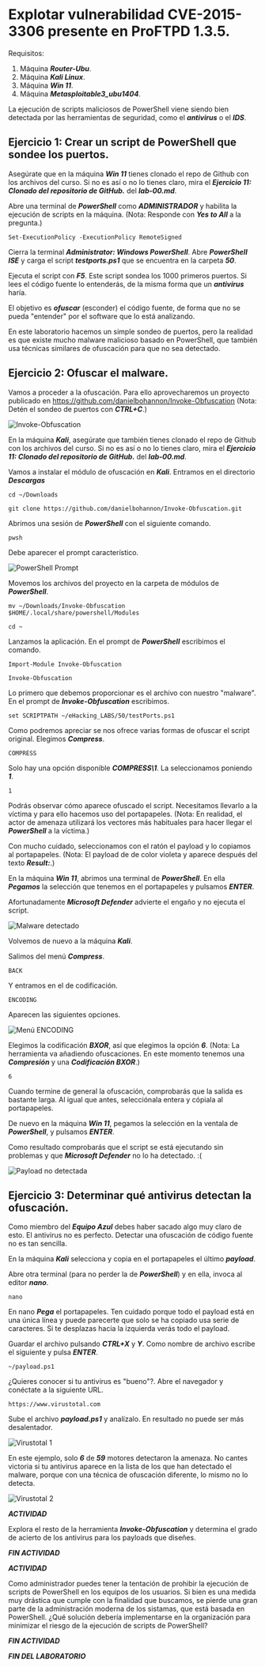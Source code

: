# Explotar vulnerabilidad CVE-2015-3306 presente en ProFTPD 1.3.5.

Requisitos:
1. Máquina ***Router-Ubu***.
2. Máquina ***Kali Linux***.
3. Máquina ***Win 11***.
4. Máquina ***Metasploitable3_ubu1404***.

La ejecución de scripts maliciosos de PowerShell viene siendo bien detectada por las herramientas de seguridad, como el ***antivirus*** o el ***IDS***.

## Ejercicio 1: Crear un script de PowerShell que sondee los puertos.

Asegúrate que en la máquina ***Win 11*** tienes clonado el repo de Github con los archivos del curso. Si no es así o no lo tienes claro, mira el ***Ejercicio 11: Clonado del repositorio de GitHub.*** del ***lab-00.md***.

Abre una terminal de ***PowerShell*** como ***ADMINISTRADOR*** y habilita la ejecución de scripts en la máquina.
(Nota: Responde con ***Yes to All*** a la pregunta.)
```
Set-ExecutionPolicy -ExecutionPolicy RemoteSigned
```

Cierra la terminal ***Administrator: Windows PowerShell***. Abre ***PowerShell ISE*** y carga el script ***testports.ps1*** que se encuentra en la carpeta ***50***.

Ejecuta el script con ***F5***. Este script sondea los 1000 primeros puertos. Si lees el código fuente lo entenderás, de la misma forma que un ***antivirus*** haría.

El objetivo es ***ofuscar*** (esconder) el código fuente, de forma que no se pueda "entender" por el software que lo está analizando. 

En este laboratorio hacemos un simple sondeo de puertos, pero la realidad es que existe mucho malware malicioso basado en PowerShell, que también usa técnicas similares de ofuscación para que no sea detectado.

## Ejercicio 2: Ofuscar el malware.

Vamos a proceder a la ofuscación. Para ello aprovecharemos un proyecto publicado en https://github.com/danielbohannon/Invoke-Obfuscation
(Nota: Detén el sondeo de puertos con ***CTRL+C***.)

![Invoke-Obfuscation](../img/lab-50-A/202209111409.png)

En la máquina ***Kali***, asegúrate que también tienes clonado el repo de Github con los archivos del curso. Si no es así o no lo tienes claro, mira el ***Ejercicio 11: Clonado del repositorio de GitHub.*** del ***lab-00.md***.

Vamos a instalar el módulo de  ofuscación en ***Kali***. Entramos en el directorio ***Descargas***
```
cd ~/Downloads

git clone https://github.com/danielbohannon/Invoke-Obfuscation.git
```

Abrimos una sesión de ***PowerShell*** con el siguiente comando.
```
pwsh
```

Debe aparecer el prompt característico.

![PowerShell Prompt](../img/lab-50-A/202209111725.png)

Movemos los archivos del proyecto en la carpeta de módulos de ***PowerShell***.
```
mv ~/Downloads/Invoke-Obfuscation $HOME/.local/share/powershell/Modules

cd ~
```

Lanzamos la aplicación. En el prompt de ***PowerShell*** escribimos el comando.
```
Import-Module Invoke-Obfuscation

Invoke-Obfuscation
```

Lo primero que debemos proporcionar es el archivo con nuestro "malware". En el prompt de ***Invoke-Obfuscation*** escribimos.
```
set SCRIPTPATH ~/eHacking_LABS/50/testPorts.ps1
```

Como podremos apreciar se nos ofrece varias formas de ofuscar el script original. Elegimos ***Compress***.
```
COMPRESS
```

Solo hay una opción disponible ***COMPRESS\1***. La seleccionamos poniendo ***1***.
```
1
```

Podrás observar cómo aparece ofuscado el script. Necesitamos llevarlo a la víctima y para ello hacemos uso del portapapeles.
(Nota: En realidad, el actor de amenaza utilizará los vectores más habituales para hacer llegar el ***PowerShell*** a la víctima.)

Con mucho cuidado, seleccionamos con el ratón el payload y lo copiamos al portapapeles.
(Nota: El payload de de color violeta y aparece después del texto ***Result:***.)


En la máquina ***Win 11***, abrimos una terminal de ***PowerShell***. En ella ***Pegamos*** la selección que tenemos en el portapapeles y pulsamos ***ENTER***.

Afortunadamente ***Microsoft Defender*** advierte el engaño y no ejecuta el script.

![Malware detectado](../img/lab-50-A/202209111725.png)

Volvemos de nuevo a la máquina ***Kali***. 

Salimos del menú ***Compress***.
```
BACK
```

Y entramos en el de codificación.
```
ENCODING
```

Aparecen las siguientes opciones.

![Menú ENCODING](../img/lab-50-A/202209111806.png)

Elegimos la codificación ***BXOR***, así que elegimos la opción ***6***.
(Nota: La herramienta va añadiendo ofuscaciones. En este momento tenemos una ***Compresión*** y una ***Codificación BXOR***.)
```
6
```

Cuando termine de general la ofuscación, comprobarás que la salida es bastante larga. Al igual que antes, selecciónala entera y cópiala al portapapeles.

De nuevo en la máquina ***Win 11***, pegamos la selección en la ventala de ***PowerShell***, y pulsamos ***ENTER***.

Como resultado comprobarás que el script se está ejecutando sin problemas y que ***Microsoft Defender*** no lo ha detectado. :(

![Payload no detectada](../img/lab-50-A/202209111811.png)

## Ejercicio 3: Determinar qué antivirus detectan la ofuscación.

Como miembro del ***Equipo Azul*** debes haber sacado algo muy claro de esto. El antivirus no es perfecto. Detectar una ofuscación de código fuente no es tan sencilla.

En la máquina ***Kali*** selecciona y copia en el portapapeles el último ***payload***.

Abre otra terminal (para no perder la de ***PowerShell***) y en ella, invoca al editor ***nano***.
```
nano
```

En nano ***Pega*** el portapapeles. Ten cuidado porque todo el payload está en una única línea y puede parecerte que solo se ha copiado usa serie de caracteres. Si te desplazas hacia la izquierda verás todo el payload.

Guardar el archivo pulsando ***CTRL+X*** y ***Y***. Como nombre de archivo escribe el siguiente y pulsa ***ENTER***.
```
~/payload.ps1
```

¿Quieres conocer si tu antivirus es "bueno"?. Abre el navegador y conéctate a la siguiente URL.
```
https://www.virustotal.com
```

Sube el archivo ***payload.ps1*** y analízalo. En resultado no puede ser más desalentador.

![Virustotal 1](../img/lab-50-A/202209111830.png)

En este ejemplo, solo ***6*** de ***59*** motores detectaron la amenaza. No cantes victoria si tu antivirus aparece en la lista de los que han detectado el malware, porque con una técnica de ofuscación diferente, lo mismo no lo detecta.

![Virustotal 2](../img/lab-50-A/202209111832.png)

***ACTIVIDAD***

Explora el resto de la herramienta ***Invoke-Obfuscation*** y determina el grado de acierto de los antivirus para los payloads que diseñes.

***FIN ACTIVIDAD***

***ACTIVIDAD***

Como administrador puedes tener la tentación de prohibir la ejecución de scripts de PowerShell en los equipos de los usuarios. Si bien es una medida muy drástica que cumple con la finalidad que buscamos, se pierde una gran parte de la administración moderna de los sistamas, que está basada en PowerShell. ¿Qué solución debería implementarse en la organización para minimizar el riesgo de la ejecución de scripts de PowerShell?

***FIN ACTIVIDAD***

***FIN DEL LABORATORIO***